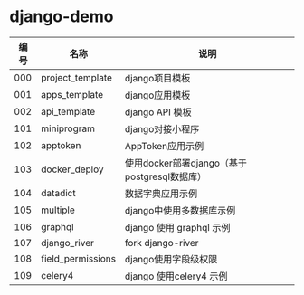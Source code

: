 # django-demo

| 编号 | 名称              | 说明                                       |
|------|-------------------|--------------------------------------------|
| 000  | project_template  | django项目模板                             |
| 001  | apps_template     | django应用模板                             |
| 002  | api_template      | django API 模板                            |
| 101  | miniprogram       | django对接小程序                           |
| 102  | apptoken          | AppToken应用示例                           |
| 103  | docker_deploy     | 使用docker部署django（基于postgresql数据库） |
| 104  | datadict          | 数据字典应用示例                           |
| 105  | multiple          | django中使用多数据库示例                   |
| 106  | graphql           | django 使用 graphql 示例                   |
| 107  | django_river      | fork django-river                          |
| 108  | field_permissions | django使用字段级权限                       |
| 109  | celery4           | django 使用celery4 示例                    |



